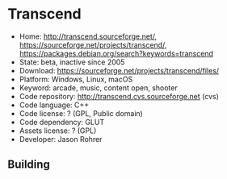 # Transcend

- Home: http://transcend.sourceforge.net/, https://sourceforge.net/projects/transcend/, https://packages.debian.org/search?keywords=transcend
- State: beta, inactive since 2005
- Download: https://sourceforge.net/projects/transcend/files/
- Platform: Windows, Linux, macOS
- Keyword: arcade, music, content open, shooter
- Code repository: http://transcend.cvs.sourceforge.net (cvs)
- Code language: C++
- Code license: ? (GPL, Public domain)
- Code dependency: GLUT
- Assets license: ? (GPL)
- Developer: Jason Rohrer

## Building
